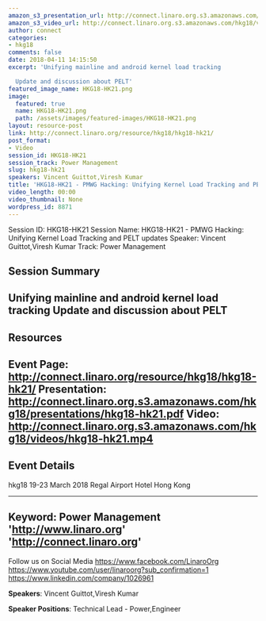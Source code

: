 ```yaml
---
amazon_s3_presentation_url: http://connect.linaro.org.s3.amazonaws.com/hkg18/presentations/hkg18-hk21.pdf
amazon_s3_video_url: http://connect.linaro.org.s3.amazonaws.com/hkg18/videos/hkg18-hk21.mp4
author: connect
categories:
- hkg18
comments: false
date: 2018-04-11 14:15:50
excerpt: 'Unifying mainline and android kernel load tracking

  Update and discussion about PELT'
featured_image_name: HKG18-HK21.png
image:
  featured: true
  name: HKG18-HK21.png
  path: /assets/images/featured-images/HKG18-HK21.png
layout: resource-post
link: http://connect.linaro.org/resource/hkg18/hkg18-hk21/
post_format:
- Video
session_id: HKG18-HK21
session_track: Power Management
slug: hkg18-hk21
speakers: Vincent Guittot,Viresh Kumar
title: 'HKG18-HK21 - PMWG Hacking: Unifying Kernel Load Tracking and PELT updates'
video_length: 00:00
video_thumbnail: None
wordpress_id: 8871
---
```


Session ID: HKG18-HK21
Session Name: HKG18-HK21 - PMWG Hacking: Unifying Kernel Load Tracking and PELT updates
Speaker: Vincent Guittot,Viresh Kumar
Track: Power Management


## Session Summary
Unifying mainline and android kernel load tracking
Update and discussion about PELT
---------------------------------------------------
## Resources
Event Page: http://connect.linaro.org/resource/hkg18/hkg18-hk21/
Presentation: http://connect.linaro.org.s3.amazonaws.com/hkg18/presentations/hkg18-hk21.pdf
Video: http://connect.linaro.org.s3.amazonaws.com/hkg18/videos/hkg18-hk21.mp4
 ---------------------------------------------------
## Event Details
hkg18
19-23 March 2018 
Regal Airport Hotel Hong Kong

---------------------------------------------------
Keyword: Power Management
'http://www.linaro.org'
'http://connect.linaro.org'
---------------------------------------------------
Follow us on Social Media
https://www.facebook.com/LinaroOrg
https://www.youtube.com/user/linaroorg?sub_confirmation=1
https://www.linkedin.com/company/1026961

**Speakers**: Vincent Guittot,Viresh Kumar

**Speaker Positions**: Technical Lead - Power,Engineer
